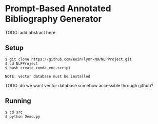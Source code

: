 # Prompt-Based Annotated Bibliography Generator

TODO: add abstract here

## Setup
```
$ git clone https://github.com/eoinFlynn-NU/NLPProject.git
$ cd NLPProject
$ bash create_conda_enc.script

NOTE: vector database must be installed
```

TODO: do we want vector database somehow accessible through github?

## Running
```
$ cd src
$ python Demo.py
```
